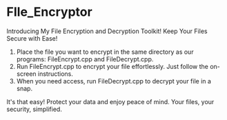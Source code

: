# FIle_Encryptor
Introducing My File Encryption and Decryption Toolkit!
Keep Your Files Secure with Ease!

1. Place the file you want to encrypt in the same directory as our programs: FileEncrypt.cpp and FileDecrypt.cpp.
2. Run FileEncrypt.cpp to encrypt your file effortlessly. Just follow the on-screen instructions.
3. When you need access, run FileDecrypt.cpp to decrypt your file in a snap.

It's that easy! Protect your data and enjoy peace of mind. Your files, your security, simplified.
